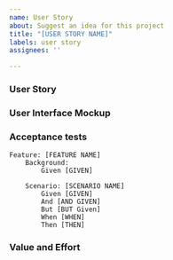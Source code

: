 ```yaml
---
name: User Story
about: Suggest an idea for this project
title: "[USER STORY NAME]"
labels: user story
assignees: ''

---
```


### User Story

### User Interface Mockup

### Acceptance tests

```gherkin
Feature: [FEATURE NAME]
    Background:
        Given [GIVEN]

    Scenario: [SCENARIO NAME]
        Given [GIVEN]
        And [AND GIVEN]
        But [BUT Given]
        When [WHEN]
        Then [THEN]
```

### Value and Effort
